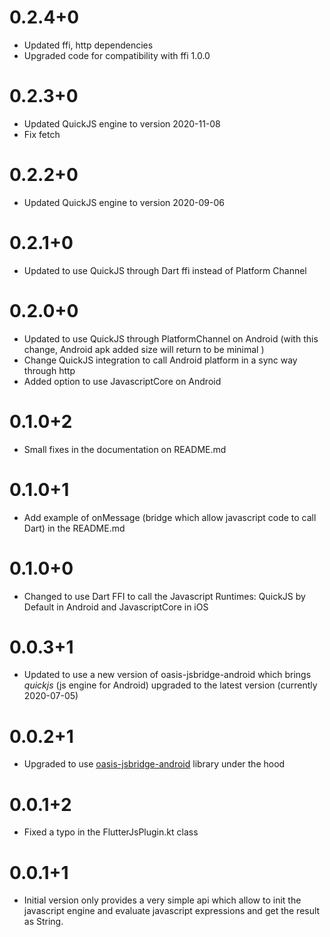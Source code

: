 # 0.2.4+0

- Updated ffi, http dependencies
- Upgraded code for compatibility with ffi 1.0.0
# 0.2.3+0

- Updated QuickJS engine to version 2020-11-08
- Fix fetch
# 0.2.2+0

- Updated QuickJS engine to version 2020-09-06

# 0.2.1+0

- Updated to use QuickJS through Dart ffi instead of Platform Channel

# 0.2.0+0

- Updated to use QuickJS through PlatformChannel on Android (with this change, Android apk added size will return to be minimal )
- Change QuickJS integration to call Android platform in a sync way through http
- Added option to use JavascriptCore on Android

# 0.1.0+2

- Small fixes in the documentation on README.md

# 0.1.0+1

- Add example of onMessage (bridge which allow javascript code to call Dart) 
in the README.md

# 0.1.0+0

- Changed to use Dart FFI to call the Javascript Runtimes: QuickJS by Default in Android and JavascriptCore in iOS

# 0.0.3+1

- Updated to use a new version of oasis-jsbridge-android which brings *quickjs* (js engine for Android) 
upgraded to the latest version (currently 2020-07-05)

# 0.0.2+1

* Upgraded to use [oasis-jsbridge-android](https://github.com/p7s1digital/oasis-jsbridge-android) library under the hood

# 0.0.1+2

* Fixed a typo in the FlutterJsPlugin.kt class



# 0.0.1+1

* Initial version only provides a very simple api which allow to init the javascript engine and evaluate javascript expressions and get the result as String.


